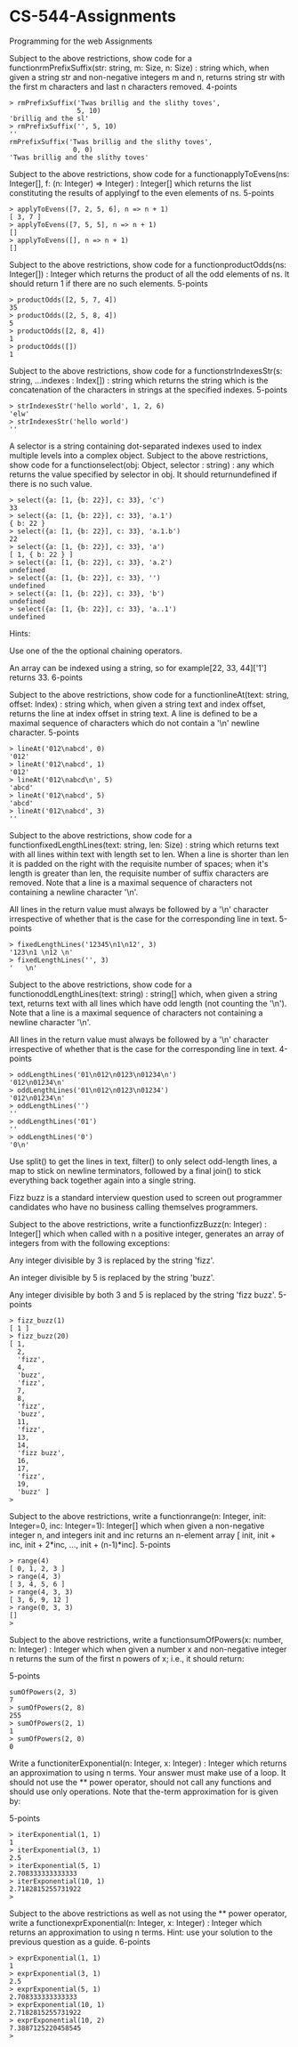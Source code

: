 # CS-544-Assignments
Programming for the web Assignments

Subject to the above restrictions, show code for a functionrmPrefixSuffix(str: string, m: Size, n: Size) : string which, when given a string str and non-negative integers m and n, returns string str with the first m characters and last n characters removed. 4-points

    > rmPrefixSuffix('Twas brillig and the slithy toves',
                     5, 10)
    'brillig and the sl'
    > rmPrefixSuffix('', 5, 10)
    ''
    rmPrefixSuffix('Twas brillig and the slithy toves',
                    0, 0)
    'Twas brillig and the slithy toves'
Subject to the above restrictions, show code for a functionapplyToEvens(ns: Integer[], f: (n: Integer) => Integer) : Integer[] which returns the list constituting the results of applyingf to the even elements of ns. 5-points

    > applyToEvens([7, 2, 5, 6], n => n + 1)
    [ 3, 7 ]
    > applyToEvens([7, 5, 5], n => n + 1)
    []
    > applyToEvens([], n => n + 1)
    []
Subject to the above restrictions, show code for a functionproductOdds(ns: Integer[]) : Integer which returns the product of all the odd elements of ns. It should return 1 if there are no such elements. 5-points

    > productOdds([2, 5, 7, 4])
    35
    > productOdds([2, 5, 8, 4])
    5
    > productOdds([2, 8, 4])
    1
    > productOdds([])
    1
Subject to the above restrictions, show code for a functionstrIndexesStr(s: string, ...indexes : Index[]) : string which returns the string which is the concatenation of the characters in strings at the specified indexes. 5-points

    > strIndexesStr('hello world', 1, 2, 6)
    'elw'
    > strIndexesStr('hello world')
    ''
A selector is a string containing dot-separated indexes used to index multiple levels into a complex object. Subject to the above restrictions, show code for a functionselect(obj: Object, selector : string) : any which returns the value specified by selector in obj. It should returnundefined if there is no such value.

    > select({a: [1, {b: 22}], c: 33}, 'c')
    33
    > select({a: [1, {b: 22}], c: 33}, 'a.1')
    { b: 22 }
    > select({a: [1, {b: 22}], c: 33}, 'a.1.b')
    22
    > select({a: [1, {b: 22}], c: 33}, 'a')
    [ 1, { b: 22 } ]
    > select({a: [1, {b: 22}], c: 33}, 'a.2')
    undefined
    > select({a: [1, {b: 22}], c: 33}, '')
    undefined
    > select({a: [1, {b: 22}], c: 33}, 'b')
    undefined
    > select({a: [1, {b: 22}], c: 33}, 'a..1')
    undefined
Hints:

Use one of the the optional chaining operators.

An array can be indexed using a string, so for example[22, 33, 44]['1'] returns 33. 6-points

Subject to the above restrictions, show code for a functionlineAt(text: string, offset: Index) : string which, when given a string text and index offset, returns the line at index offset in string text. A line is defined to be a maximal sequence of characters which do not contain a '\n' newline character. 5-points

    > lineAt('012\nabcd', 0)
    '012'
    > lineAt('012\nabcd', 1)
    '012'
    > lineAt('012\nabcd\n', 5)
    'abcd'
    > lineAt('012\nabcd', 5)
    'abcd'
    > lineAt('012\nabcd', 3)
    ''
Subject to the above restrictions, show code for a functionfixedLengthLines(text: string, len: Size) : string which returns text with all lines within text with length set to len. When a line is shorter than len it is padded on the right with the requisite number of spaces; when it's length is greater than len, the requisite number of suffix characters are removed. Note that a line is a maximal sequence of characters not containing a newline character '\n'.

All lines in the return value must always be followed by a '\n' character irrespective of whether that is the case for the corresponding line in text. 5-points

    > fixedLengthLines('12345\n1\n12', 3)
    '123\n1 \n12 \n'
    > fixedLengthLines('', 3)
    '   \n'
Subject to the above restrictions, show code for a functionoddLengthLines(text: string) : string[] which, when given a string text, returns text with all lines which have odd length (not counting the '\n'). Note that a line is a maximal sequence of characters not containing a newline character '\n'.

All lines in the return value must always be followed by a '\n' character irrespective of whether that is the case for the corresponding line in text. 4-points

    > oddLengthLines('01\n012\n0123\n01234\n')
    '012\n01234\n'
    > oddLengthLines('01\n012\n0123\n01234')
    '012\n01234\n'
    > oddLengthLines('')
    ''
    > oddLengthLines('01')
    ''
    > oddLengthLines('0')
    '0\n'
Use split() to get the lines in text, filter() to only select odd-length lines, a map to stick on newline terminators, followed by a final join() to stick everything back together again into a single string.

Fizz buzz is a standard interview question used to screen out programmer candidates who have no business calling themselves programmers.

Subject to the above restrictions, write a functionfizzBuzz(n: Integer) : Integer[] which when called with n a positive integer, generates an array of integers from with the following exceptions:

Any integer divisible by 3 is replaced by the string 'fizz'.

An integer divisible by 5 is replaced by the string 'buzz'.

Any integer divisible by both 3 and 5 is replaced by the string 'fizz buzz'. 5-points

    > fizz_buzz(1)
    [ 1 ]
    > fizz_buzz(20)
    [ 1,
      2,
      'fizz',
      4,
      'buzz',
      'fizz',
      7,
      8,
      'fizz',
      'buzz',
      11,
      'fizz',
      13,
      14,
      'fizz buzz',
      16,
      17,
      'fizz',
      19,
      'buzz' ]
    >
Subject to the above restrictions, write a functionrange(n: Integer, init: Integer=0, inc: Integer=1): Integer[] which when given a non-negative integer n, and integers init and inc returns an n-element array [ init, init + inc, init + 2*inc, ..., init + (n-1)*inc]. 5-points

    > range(4)
    [ 0, 1, 2, 3 ]
    > range(4, 3)
    [ 3, 4, 5, 6 ]
    > range(4, 3, 3)
    [ 3, 6, 9, 12 ]
    > range(0, 3, 3)
    []
    > 
Subject to the above restrictions, write a functionsumOfPowers(x: number, n: Integer) : Integer which when given a number x and non-negative integer n returns the sum of the first n powers of x; i.e., it should return:

5-points

    sumOfPowers(2, 3)
    7
    > sumOfPowers(2, 8)
    255
    > sumOfPowers(2, 1)
    1
    > sumOfPowers(2, 0)
    0
Write a functioniterExponential(n: Integer, x: Integer) : Integer which returns an approximation to using n terms. Your answer must make use of a loop. It should not use the ** power operator, should not call any functions and should use only operations. Note that the-term approximation for is given by:

 
 
 
 
5-points

    > iterExponential(1, 1)
    1
    > iterExponential(3, 1)
    2.5
    > iterExponential(5, 1)
    2.708333333333333
    > iterExponential(10, 1)
    2.7182815255731922
    >
Subject to the above restrictions as well as not using the ** power operator, write a functionexprExponential(n: Integer, x: Integer) : Integer which returns an approximation to using n terms. Hint: use your solution to the previous question as a guide. 6-points

    > exprExponential(1, 1)
    1
    > exprExponential(3, 1)
    2.5
    > exprExponential(5, 1)
    2.708333333333333
    > exprExponential(10, 1)
    2.7182815255731922
    > exprExponential(10, 2)
    7.3887125220458545
    >

